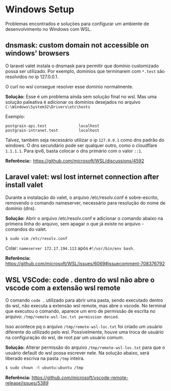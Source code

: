 # Windows Setup

Problemas encontrados e soluções para configurar um ambiente de desenvolvimento no Windows com WSL.

## dnsmask: custom domain not accessible on windows' browsers
O laravel valet instala o dnsmask para permitir que domínio customizado possa ser utilizado. Por exemplo, domínios que terminarem com `*.test` são resolvidos no ip 127.0.0.1.

O curl no wsl consegue resolver esse domínio normalmente. 

**Solução:**
Esse é um problema ainda sem solução final no wsl. Mas uma solução paleativa é adicionar os domínios desejados no arquivo `C:\Windows\System32\Drivers\etc\hosts`

Exemplo:
```
postgrain-api.test              localhost
postgrain-intranet.test         localhost
```

Talvez, também seja necessário utilizar o ip `127.0.0.1` como dns padrão do windows. O dns secundário pode ser qualquer outro, como o cloudflare `1.1.1.1`. Para ipv6, basta colocar o dns primário com o valor `::1`.

__Referência:__: https://github.com/microsoft/WSL/discussions/4592

## Laravel valet: wsl lost internet connection after install valet
Durante a instalação do valet, o arquivo /etc/resolv.conf é sobre-escrito, removendo o comando nameserver,
necessário para resolução do nome de domínio (dns).

**Solução:**
Abrir o arquivo /etc/resolv.conf e adicionar o comando abaixo na primeira linha do arquivo, sem apagar o que já existe no arquivo - comandos do valet.
```sh
$ sudo vim /etc/resolv.conf
```

Colar: `nameserver 172.17.194.113` após `#!/usr/bin/env bash`.

__Referência:__ https://github.com/microsoft/WSL/issues/6069#issuecomment-708376792

## WSL VSCode: code . dentro do wsl não abre o vscode com a extensão wsl remote
O comando `code .` utilizado para abrir uma pasta, sendo executado dentro do wsl, nâo executa a extensão wsl remote, mas abre o vscode. No terminal que executou o comando, aparece um erro de permissão de escrita no arquivo: `/tmp/remote-wsl-loc.txt permission denied`.

Isso acontece pq o arquivo `/tmp/remote-wsl-loc.txt` foi criado um usuário diferente do utilizado pelo wsl. Possivelmente, houve uma troca de usuário na configuração do wsl, de root par um usuário comum.

**Solução:**
Alterar permissão do arquivo `/tmp/remote-wsl-loc.txt` para que o usuário default do wsl possa escrever nele. Na solução abaixo, será liberado escriva na pasta `/tmp` inteira.
```sh
$ sudo chown -R ubuntu:ubuntu /tmp
```

__Referência:__ https://github.com/microsoft/vscode-remote-release/issues/5389